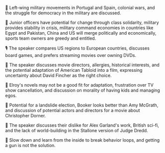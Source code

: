 📰 Left-wing military movements in Portugal and Spain, colonial wars, and the struggle for democracy in the military are discussed.

👮 Junior officers have potential for change through class solidarity, military provides stability in crisis, military command economies in countries like Egypt and Pakistan, China and US will merge politically and economically, sports team owners are greedy and entitled.

🎙️ The speaker compares US regions to European countries, discusses board games, and prefers streaming movies over owning DVDs.

🎥 The speaker discusses movie directors, allergies, historical interests, and the potential adaptation of American Tabloid into a film, expressing uncertainty about David Fincher as the right choice.

🎥 Elroy's novels may not be a good fit for adaptation, frustration over TV show cancellation, and discussion on morality of having kids and managing egos.

🎥 Potential for a landslide election, Booker looks better than Amy McGrath, and discussion of potential actors and directors for a movie about Christopher Dorner.

🎥 The speaker discusses their dislike for Alex Garland's work, British sci-fi, and the lack of world-building in the Stallone version of Judge Dredd.

👮 Slow down and learn from the inside to break behavior loops, and getting a gun is not the solution.

